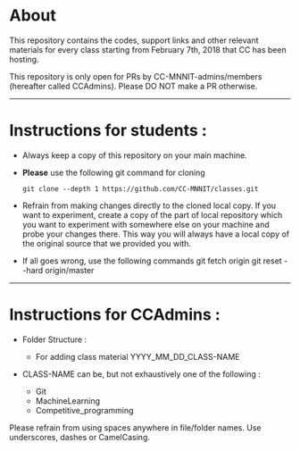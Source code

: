 # About

This repository contains the codes, support links and other relevant materials for every class starting from February 7th, 2018 that CC has been hosting.

This repository is only open for PRs by CC-MNNIT-admins/members (hereafter called CCAdmins). Please DO NOT make a PR otherwise.


---
# Instructions for students :

- Always keep a copy of this repository on your main machine.
- **Please** use the following git command for cloning

      git clone --depth 1 https://github.com/CC-MNNIT/classes.git
- Refrain from making changes directly to the cloned local copy. If you want to experiment, create a copy of the part of local repository which you want to experiment with somewhere else on your machine and probe your changes there. This way you will always have a local copy of the original source that we provided you with.

- If all goes wrong, use the following commands
      git fetch origin
      git reset --hard origin/master

---
# Instructions for CCAdmins :
- Folder Structure :

  - For adding class material
        YYYY_MM_DD_CLASS-NAME

- CLASS-NAME can be, but not exhaustively one of the following :
  - Git
  - MachineLearning
  - Competitive_programming

Please refrain from using spaces anywhere in file/folder names. Use underscores, dashes or CamelCasing.
